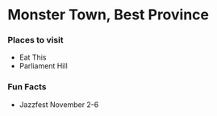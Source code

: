# Monster Town, Best Province

### Places to visit
- Eat This
- Parliament Hill

### Fun Facts
 - Jazzfest November 2-6
